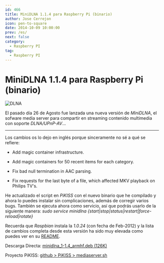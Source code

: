 ```yaml
---
id: 466
title: MiniDLNA 1.1.4 para Raspberry Pi (binario)
author: Jose Cerrejon
icon: pen-to-square
date: 2014-10-09 10:00:00
prev: /es/
next: false
category:
  - Raspberry PI
tag:
  - Raspberry PI
---
```


# MiniDLNA 1.1.4 para Raspberry Pi (binario)

![DLNA](/images/dlna.jpg)

El pasado día 26 de Agosto fue lanzada una nueva versión de *MiniDLNA*, el sofware media server para compartir en streaming contenido multimedia con soporte *DLNA/UPnP-AV*...

- - -
Los cambios os lo dejo en inglés porque sinceramente no sé a qué se refiere:

* Add magic container infrastructure.

* Add magic containers for 50 recent items for each category.

* Fix bad null termination in AAC parsing.

* Fix requests for the last byte of a file, which affected MKV playback on 
Philips TV's.

He actualizado el script en *PiKISS* con el nuevo binario que he compilado y ahora lo puedes instalar sin complicaciones, además de corregir varios bugs. También se ejecuta ahora como servicio, así que podrás usarlo de la siguiente manera: *sudo service minidlna {start|stop|status|restart|force-reload|rotate}*

Recuerda que *Raspbian* instala la *1.0.24* (con fecha de Feb-2012) y la lista de cambios completa desde esta versión ha sido muy elevada como puedes ver en su [README](http://sourceforge.net/projects/minidlna/files/minidlna/1.1.4/).

Descarga Directa: [minidlna_1-1.4_armhf.deb (126K)](/res/minidlna_1-1.4_armhf.deb)

Proyecto PiKISS: [github > PiKISS > mediaserver.sh](https://github.com/jmcerrejon/PiKISS/blob/master/scripts/server/mediaserver.sh)